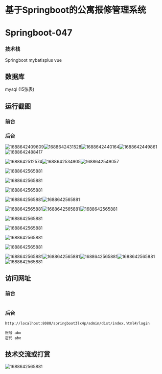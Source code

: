 # 基于Springboot的公寓报修管理系统

# Springboot-047

### 技术栈

Springboot mybatisplus vue

## 数据库

mysql (15张表)



## 运行截图

### 前台

### 后台

![1688642409609](./images/1.jpg)![1688642431528](./images/2.jpg)![1688642440164](./images/3.jpg)![1688642449861](./images/4.jpg)![1688642488417](./images/5.jpg)

![1688642512574](./images/6.jpg)![1688642534905](./images/7.jpg)![1688642549057](./images/8.jpg)

![1688642565881](./images/9.jpg)

![1688642565881](./images/10.jpg)

![1688642565881](./images/11.jpg)

![1688642565881](./images/12.jpg)![1688642565881](./images/13.jpg)

![1688642565881](./images/14.jpg)![1688642565881](./images/15.jpg)![1688642565881](./images/16.jpg)

![1688642565881](./images/17.jpg)

![1688642565881](./images/18.jpg)

![1688642565881](./images/19.jpg)

![1688642565881](./images/20.jpg)

![1688642565881](./images/21.jpg)![1688642565881](./images/22.jpg)![1688642565881](./images/23.jpg)![1688642565881](./images/23.jpg)![1688642565881](./images/24.jpg)



## 访问网址

### 前台

```

```

### 后台

```
http://localhost:8080/springboot3lx4p/admin/dist/index.html#/login

账号 abo
密码 abo
```





##  技术交流或打赏

![1688642565881](./images/vx.jpg)
